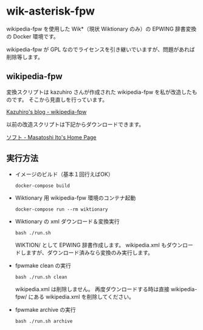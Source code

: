 # wik-asterisk-fpw

wikipedia-fpw を使用した Wik*（現状 Wiktionary のみ）の EPWING 辞書変換の Docker 環境です。

wikipedia-fpw が GPL なのでライセンスを引き継いでいますが、問題があれば削除等します。

## wikipedia-fpw

変換スクリプトは kazuhiro さんが作成された wikipedia-fpw を私が改造したものです。
そこから見直しを行っています。

[Kazuhiro's blog - wikipedia-fpw](http://ikazuhiro.s206.xrea.com/staticpages/index.php/wikipedia-fpw)

以前の改造スクリプトは下記からダウンロードできます。

[ソフト - Masatoshi Ito's Home Page](https://mito-homepage.web.app/soft)

## 実行方法

* イメージのビルド（基本１回行えばOK）
    ```shell
    docker-compose build
    ```

* Wiktionary 用 wikipedia-fpw 環境のコンテナ起動
    ```shell
    docker-compose run --rm wiktionary
    ```

* Wiktionary の xml ダウンロード＆変換実行
    ```shell
    bash ./run.sh
    ```
    WIKTION/ として EPWING 辞書作成します。
    wikipedia.xml もダウンロードしますが、ダウンロード済みなら変換のみ実行します。

* fpwmake clean の実行
    ```shell
    bash ./run.sh clean
    ```
    wikipedia.xml は削除しません。
    再度ダウンロードする時は直接 wikipedia-fpw/ にある wikipedia.xml を削除してください。

* fpwmake archive の実行
    ```shell
    bash ./run.sh archive
    ```
